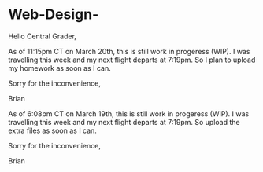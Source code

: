 # Web-Design-

Hello Central Grader,

As of 11:15pm CT on March 20th, this is still work in progeress (WIP). I was travelling this week and my next flight departs at 7:19pm. So I plan to upload my homework as soon as I can. 

Sorry for the inconvenience,

Brian




As of 6:08pm CT on March 19th, this is still work in progeress (WIP). I was travelling this week and my next flight departs at 7:19pm. So upload the extra files as soon as I can. 

Sorry for the inconvenience,

Brian